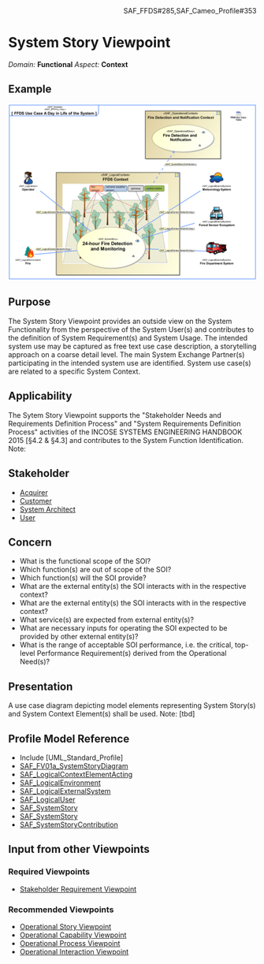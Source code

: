 <div align="right">SAF_FFDS#285,SAF_Cameo_Profile#353</div>

# System Story Viewpoint
*Domain:* **Functional** *Aspect:* **Context**
## Example
![FFDS Use Case A Day in Life of the System](../diagrams/FFDS-Use-Case-A-Day-in-Life-of-the-System.svg)
## Purpose
The System Story Viewpoint provides an outside view on the System Functionality from the perspective of the System User(s) and contributes to the definition of System Requirement(s) and System Usage. The intended system use may be captured as free text use case description, a storytelling approach on a coarse detail level. The main System Exchange Partner(s) participating in the intended system use are identified. System use case(s) are related to a specific System Context.
## Applicability
The Sytem Story Viewpoint supports the "Stakeholder Needs and Requirements Definition Process" and "System Requirements Definition Process" activities of the INCOSE SYSTEMS ENGINEERING HANDBOOK 2015 [§4.2 & §4.3] and contributes to the System Function Identification.
Note:
## Stakeholder
* [Acquirer](../stakeholders.md#Acquirer)
* [Customer](../stakeholders.md#Customer)
* [System Architect](../stakeholders.md#System-Architect)
* [User](../stakeholders.md#User)
## Concern
* What is the functional scope of the SOI?
* Which function(s) are out of scope of the SOI?
* Which function(s) will the SOI provide?
* What are the external entity(s) the SOI interacts with in the respective context?
* What are the external entity(s) the SOI interacts with in the respective context?
* What service(s) are expected from external entity(s)?
* What are necessary inputs for operating the SOI expected to be provided by other external entity(s)?
* What is the range of acceptable SOI performance, i.e. the critical, top-level Performance Requirement(s) derived from the Operational Need(s)?
## Presentation
A use case diagram depicting model elements representing System Story(s) and System Context Element(s) shall be used.
Note: [tbd]

## Profile Model Reference
* Include [UML_Standard_Profile]
* [SAF_FV01a_SystemStoryDiagram](../stereotypes.md#SAF_FV01a_SystemStoryDiagram)
* [SAF_LogicalContextElementActing](../stereotypes.md#SAF_LogicalContextElementActing)
* [SAF_LogicalEnvironment](../stereotypes.md#SAF_LogicalEnvironment)
* [SAF_LogicalExternalSystem](../stereotypes.md#SAF_LogicalExternalSystem)
* [SAF_LogicalUser](../stereotypes.md#SAF_LogicalUser)
* [SAF_SystemStory](../stereotypes.md#SAF_SystemStory)
* [SAF_SystemStory](../stereotypes.md#SAF_SystemStory)
* [SAF_SystemStoryContribution](../stereotypes.md#SAF_SystemStoryContribution)
## Input from other Viewpoints
### Required Viewpoints
* [Stakeholder Requirement Viewpoint](Stakeholder-Requirement-Viewpoint.md)
### Recommended Viewpoints
* [Operational Story Viewpoint](Operational-Story-Viewpoint.md)
* [Operational Capability Viewpoint](Operational-Capability-Viewpoint.md)
* [Operational Process Viewpoint](Operational-Process-Viewpoint.md)
* [Operational Interaction Viewpoint](Operational-Interaction-Viewpoint.md)
